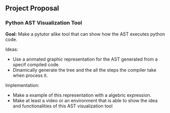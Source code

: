 ## Project Proposal ##

### Python AST Visualization Tool ###

<b>Goal:</b> Make a pytutor alike tool that can show how the AST executes python code.

Ideas:
  - Use a animated graphic representation for the AST generated from a specif compiled code.
  - Dinamically generate the tree and the all the steps the compiler take when process it.


Implementation:
  - Make a example of this representation with a algebric expression.
  - Make at least a video or an environment that is able to show the idea and functionalities of this AST visualization tool

